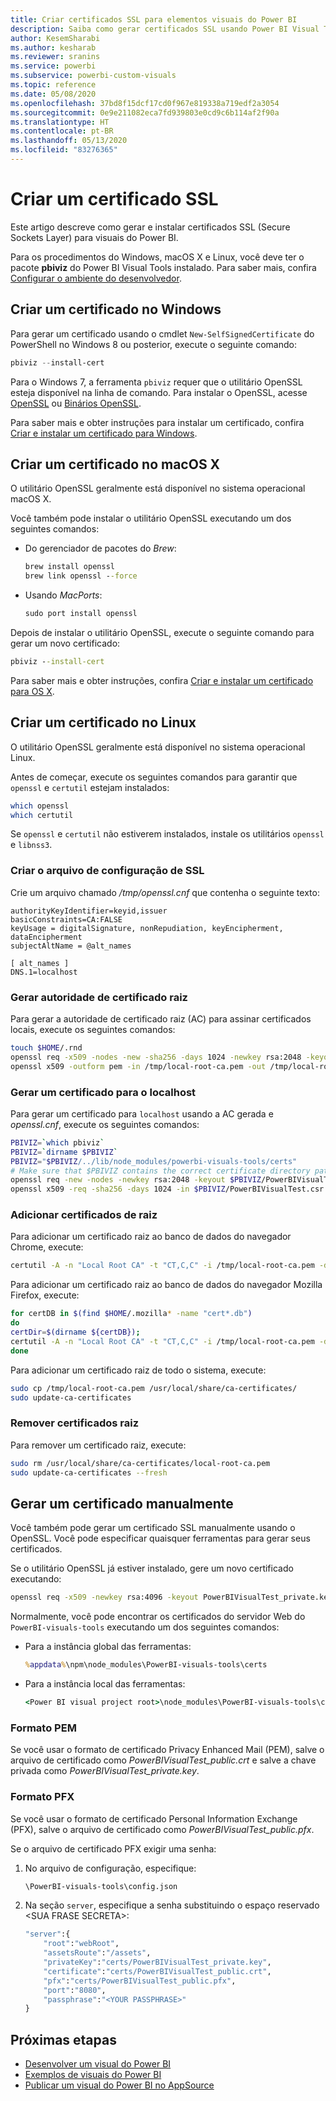 ```yaml
---
title: Criar certificados SSL para elementos visuais do Power BI
description: Saiba como gerar certificados SSL usando Power BI Visual Tools no Windows, Mac, Linux ou manualmente.
author: KesemSharabi
ms.author: kesharab
ms.reviewer: sranins
ms.service: powerbi
ms.subservice: powerbi-custom-visuals
ms.topic: reference
ms.date: 05/08/2020
ms.openlocfilehash: 37bd8f15dcf17cd0f967e819338a719edf2a3054
ms.sourcegitcommit: 0e9e211082eca7fd939803e0cd9c6b114af2f90a
ms.translationtype: HT
ms.contentlocale: pt-BR
ms.lasthandoff: 05/13/2020
ms.locfileid: "83276365"
---
```

# <a name="create-an-ssl-certificate"></a>Criar um certificado SSL

Este artigo descreve como gerar e instalar certificados SSL (Secure Sockets Layer) para visuais do Power BI.

Para os procedimentos do Windows, macOS X e Linux, você deve ter o pacote **pbiviz** do Power BI Visual Tools instalado. Para saber mais, confira [Configurar o ambiente do desenvolvedor](https://docs.microsoft.com/power-bi/developer/visuals/custom-visual-develop-tutorial#setting-up-the-developer-environment). 

## <a name="create-a-certificate-on-windows"></a>Criar um certificado no Windows

Para gerar um certificado usando o cmdlet `New-SelfSignedCertificate` do PowerShell no Windows 8 ou posterior, execute o seguinte comando:

```powershell
pbiviz --install-cert
```

Para o Windows 7, a ferramenta `pbiviz` requer que o utilitário OpenSSL esteja disponível na linha de comando. Para instalar o OpenSSL, acesse [OpenSSL](https://www.openssl.org) ou [Binários OpenSSL](https://wiki.openssl.org/index.php/Binaries).

Para saber mais e obter instruções para instalar um certificado, confira [Criar e instalar um certificado para Windows](https://docs.microsoft.com/power-bi/developer/visuals/custom-visual-develop-tutorial#windows).

## <a name="create-a-certificate-on-macos-x"></a>Criar um certificado no macOS X

O utilitário OpenSSL geralmente está disponível no sistema operacional macOS X.

Você também pode instalar o utilitário OpenSSL executando um dos seguintes comandos:

- Do gerenciador de pacotes do *Brew*:
  
  ```cmd
  brew install openssl
  brew link openssl --force
  ```

- Usando *MacPorts*:
  
  ```cmd
  sudo port install openssl
  ```

Depois de instalar o utilitário OpenSSL, execute o seguinte comando para gerar um novo certificado:

```cmd
pbiviz --install-cert
```

Para saber mais e obter instruções, confira [Criar e instalar um certificado para OS X](https://docs.microsoft.com/power-bi/developer/visuals/custom-visual-develop-tutorial#osx).

## <a name="create-a-certificate-on-linux"></a>Criar um certificado no Linux

O utilitário OpenSSL geralmente está disponível no sistema operacional Linux.

Antes de começar, execute os seguintes comandos para garantir que `openssl` e `certutil` estejam instalados:

```sh
which openssl
which certutil
```

Se `openssl` e `certutil` não estiverem instalados, instale os utilitários `openssl` e `libnss3`.

### <a name="create-the-ssl-configuration-file"></a>Criar o arquivo de configuração de SSL

Crie um arquivo chamado */tmp/openssl.cnf* que contenha o seguinte texto:

```
authorityKeyIdentifier=keyid,issuer
basicConstraints=CA:FALSE
keyUsage = digitalSignature, nonRepudiation, keyEncipherment, dataEncipherment
subjectAltName = @alt_names

[ alt_names ]
DNS.1=localhost
```

### <a name="generate-root-certificate-authority"></a>Gerar autoridade de certificado raiz

Para gerar a autoridade de certificado raiz (AC) para assinar certificados locais, execute os seguintes comandos:

```sh
touch $HOME/.rnd
openssl req -x509 -nodes -new -sha256 -days 1024 -newkey rsa:2048 -keyout /tmp/local-root-ca.key -out /tmp/local-root-ca.pem -subj "/C=US/CN=Local Root CA/O=Local Root CA"
openssl x509 -outform pem -in /tmp/local-root-ca.pem -out /tmp/local-root-ca.crt
```

### <a name="generate-a-certificate-for-localhost"></a>Gerar um certificado para o localhost 

Para gerar um certificado para `localhost` usando a AC gerada e *openssl.cnf*, execute os seguintes comandos:

```sh
PBIVIZ=`which pbiviz`
PBIVIZ=`dirname $PBIVIZ`
PBIVIZ="$PBIVIZ/../lib/node_modules/powerbi-visuals-tools/certs"
# Make sure that $PBIVIZ contains the correct certificate directory path. ls $PBIVIZ should list 'blank' file.
openssl req -new -nodes -newkey rsa:2048 -keyout $PBIVIZ/PowerBIVisualTest_private.key -out $PBIVIZ/PowerBIVisualTest.csr -subj "/C=US/O=PowerBI Visuals/CN=localhost"
openssl x509 -req -sha256 -days 1024 -in $PBIVIZ/PowerBIVisualTest.csr -CA /tmp/local-root-ca.pem -CAkey /tmp/local-root-ca.key -CAcreateserial -extfile /tmp/openssl.cnf -out $PBIVIZ/PowerBIVisualTest_public.crt
```

### <a name="add-root-certificates"></a>Adicionar certificados de raiz

Para adicionar um certificado raiz ao banco de dados do navegador Chrome, execute:

```sh
certutil -A -n "Local Root CA" -t "CT,C,C" -i /tmp/local-root-ca.pem -d sql:$HOME/.pki/nssdb
```

Para adicionar um certificado raiz ao banco de dados do navegador Mozilla Firefox, execute:

```sh
for certDB in $(find $HOME/.mozilla* -name "cert*.db")
do
certDir=$(dirname ${certDB});
certutil -A -n "Local Root CA" -t "CT,C,C" -i /tmp/local-root-ca.pem -d sql:${certDir}
done
```

Para adicionar um certificado raiz de todo o sistema, execute:

```sh
sudo cp /tmp/local-root-ca.pem /usr/local/share/ca-certificates/
sudo update-ca-certificates
```

### <a name="remove-root-certificates"></a>Remover certificados raiz

Para remover um certificado raiz, execute:

```sh
sudo rm /usr/local/share/ca-certificates/local-root-ca.pem
sudo update-ca-certificates --fresh
```

## <a name="generate-a-certificate-manually"></a>Gerar um certificado manualmente

Você também pode gerar um certificado SSL manualmente usando o OpenSSL. Você pode especificar quaisquer ferramentas para gerar seus certificados.

Se o utilitário OpenSSL já estiver instalado, gere um novo certificado executando:

```cmd
openssl req -x509 -newkey rsa:4096 -keyout PowerBIVisualTest_private.key -out PowerBIVisualTest_public.crt -days 365
```

Normalmente, você pode encontrar os certificados do servidor Web do `PowerBI-visuals-tools` executando um dos seguintes comandos:

- Para a instância global das ferramentas:
  
  ```cmd
  %appdata%\npm\node_modules\PowerBI-visuals-tools\certs
  ```

- Para a instância local das ferramentas:
  
  ```cmd
  <Power BI visual project root>\node_modules\PowerBI-visuals-tools\certs
  ```

### <a name="pem-format"></a>Formato PEM

Se você usar o formato de certificado Privacy Enhanced Mail (PEM), salve o arquivo de certificado como *PowerBIVisualTest_public.crt* e salve a chave privada como *PowerBIVisualTest_private.key*.

### <a name="pfx-format"></a>Formato PFX

Se você usar o formato de certificado Personal Information Exchange (PFX), salve o arquivo de certificado como *PowerBIVisualTest_public.pfx*.

Se o arquivo de certificado PFX exigir uma senha:

1. No arquivo de configuração, especifique:
   
   ```cmd
   \PowerBI-visuals-tools\config.json
   ```
   
1. Na seção `server`, especifique a senha substituindo o espaço reservado \<SUA FRASE SECRETA>:

    ```cmd
    "server":{
        "root":"webRoot",
        "assetsRoute":"/assets",
        "privateKey":"certs/PowerBIVisualTest_private.key",
        "certificate":"certs/PowerBIVisualTest_public.crt",
        "pfx":"certs/PowerBIVisualTest_public.pfx",
        "port":"8080",
        "passphrase":"<YOUR PASSPHRASE>"
    }
    ```

## <a name="next-steps"></a>Próximas etapas
- [Desenvolver um visual do Power BI](custom-visual-develop-tutorial.md)
- [Exemplos de visuais do Power BI](samples.md)
- [Publicar um visual do Power BI no AppSource](office-store.md)
